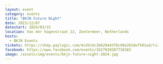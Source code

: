 ```yaml
---
layout: event
category: events
title: "BKJN Future Night"
date: 2023/12/07
datestart: 2024/03/15
location: Van der hagenstraat 22, Zoetermeer, Netherlands
hosts:
  - BKJN Events
tickets: https://shop.paylogic.com/4cd3c6c3b629443f8c99e283def501ad/tickets
facebook: https://www.facebook.com/events/1627928387738383
image: /assets/img/events/bkjn-future-night-2024.jpg
---
```

